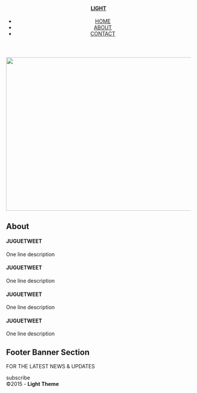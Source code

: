 <!doctype html>
<html lang="en-US">
<head>
<meta charset="utf-8">
<meta http-equiv="X-UA-Compatible" content="IE=edge">
<meta name="viewport" content="width=device-width, initial-scale=1">
<title>Light Theme</title>
<link href="../css/singlePageTemplate.css" rel="stylesheet" type="text/css">
<!--The following script tag downloads a font from the Adobe Edge Web Fonts server for use within the web page. We recommend that you do not modify it.-->
<script>var __adobewebfontsappname__="dreamweaver"</script>
<script src="http://use.edgefonts.net/source-sans-pro:n2:default.js" type="text/javascript"></script>
<!-- HTML5 shim and Respond.js for IE8 support of HTML5 elements and media queries -->
<!-- WARNING: Respond.js doesn't work if you view the page via file:// -->
<!--[if lt IE 9]>
      <script src="https://oss.maxcdn.com/html5shiv/3.7.2/html5shiv.min.js"></script>
      <script src="https://oss.maxcdn.com/respond/1.4.2/respond.min.js"></script>
    <![endif]-->
</head>
<body>
<!-- Main Container -->
<div class="container"> 
  <!-- Navigation -->
  <header> <a href="">
    <h4 class="logo">LIGHT</h4>
    </a>
    <nav>
      <ul>
        <li><a href="#hero">HOME</a></li>
        <li><a href="#about">ABOUT</a></li>
        <li> <a href="#contact">CONTACT</a></li>
      </ul>
    </nav>
  </header>
  <img src="Imagenes/Portada principal.png" width="1096" height="418" alt=""/>  <!-- Hero Section -->
<!-- About Section -->
  <section class="about" id="about">
    <h2 class="hidden">About</h2>
</section>
  <!-- Stats Gallery Section -->
  <div class="gallery">
    <div class="thumbnail">
<h4>JUGUETWEET </h4>
      <p>One line description</p>
    </div>
    <div class="thumbnail">
<h4>JUGUETWEET </h4>
      <p>One line description</p>
    </div>
    <div class="thumbnail">
<h4>JUGUETWEET </h4>
      <p>One line description</p>
    </div>
    <div class="thumbnail">
<h4>JUGUETWEET </h4>
      <p>One line description</p>
    </div>
  </div>
  <!-- Parallax Section -->
  <!-- More Info Section -->
  <!-- Footer Section -->
  <section class="footer_banner" id="contact">
    <h2 class="hidden">Footer Banner Section </h2>
    <p class="hero_header">FOR THE LATEST NEWS &amp; UPDATES</p>
    <div class="button">subscribe</div>
  </section>
  <!-- Copyrights Section -->
  <div class="copyright">&copy;2015 - <strong>Light Theme</strong></div>
</div>
<!-- Main Container Ends -->
</body>
</html>
